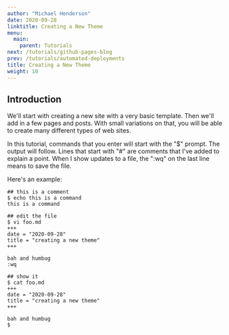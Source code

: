 ```yaml
---
author: "Michael Henderson"
date: 2020-09-28
linktitle: Creating a New Theme
menu:
  main:
    parent: Tutorials
next: /tutorials/github-pages-blog
prev: /tutorials/automated-deployments
title: Creating a New Theme
weight: 10
---
```


## Introduction

We'll start with creating a new site with a very basic template. Then we'll add in a few pages and posts. With small variations on that, you will be able to create many different types of web sites.

In this tutorial, commands that you enter will start with the "\$" prompt. The output will follow. Lines that start with "#" are comments that I've added to explain a point. When I show updates to a file, the ":wq" on the last line means to save the file.

Here's an example:

```
## this is a comment
$ echo this is a command
this is a command

## edit the file
$ vi foo.md
+++
date = "2020-09-28"
title = "creating a new theme"
+++

bah and humbug
:wq

## show it
$ cat foo.md
+++
date = "2020-09-28"
title = "creating a new theme"
+++

bah and humbug
$
```
